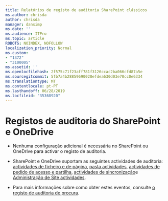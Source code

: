 ```yaml
---
title: Relatórios de registo de auditoria SharePoint clássicos
ms.author: chrisda
author: chrisda
manager: dansimp
ms.date: ''
ms.audience: ITPro
ms.topic: article
ROBOTS: NOINDEX, NOFOLLOW
localization_priority: Normal
ms.custom:
- "1372"
- "3100005"
ms.assetid: ''
ms.openlocfilehash: 2f575c71f23aff781f3126ccac2ba066cfd87a5e
ms.sourcegitcommit: 5fb7a4b28859690020efdea630d03e70cc0e6334
ms.translationtype: MT
ms.contentlocale: pt-PT
ms.lasthandoff: 06/28/2019
ms.locfileid: "35368920"
---
```

# <a name="sharepoint-and-onedrive-audit-logs"></a>Registos de auditoria do SharePoint e OneDrive

- Nenhuma configuração adicional é necessária no SharePoint ou OneDrive para activar o registo de auditoria.

- SharePoint e OneDrive suportam as seguintes actividades de auditoria: [actividades de ficheiro e de página](https://docs.microsoft.com/office365/securitycompliance/search-the-audit-log-in-security-and-compliance#file-and-page-activities), [pasta actividades](https://docs.microsoft.com/office365/securitycompliance/search-the-audit-log-in-security-and-compliance#folder-activities), [actividades de pedido de acesso e partilha](https://docs.microsoft.com/office365/securitycompliance/search-the-audit-log-in-security-and-compliance#sharing-and-access-request-activities), [actividades de sincronização](https://docs.microsoft.com/office365/securitycompliance/search-the-audit-log-in-security-and-compliance#synchronization-activities)e [Administração de Site actividades](https://docs.microsoft.com/office365/securitycompliance/search-the-audit-log-in-security-and-compliance#site-administration-activities).

- Para mais informações sobre como obter estes eventos, consulte [o registo de auditoria de procura](https://docs.microsoft.com/office365/securitycompliance/search-the-audit-log-in-security-and-compliance#search-the-audit-log).